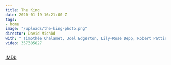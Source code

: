 ```yaml
---
title: The King
date: 2020-01-19 16:21:00 Z
tags:
- home
image: "/uploads/the-king-photo.png"
director: David Michôd
with: " Timothée Chalamet, Joel Edgerton, Lily-Rose Depp, Robert Pattinson, Sean Harris"
video: 357385827
---
```


[IMDb](https://www.imdb.com/title/tt7984766/?ref_=nv_sr_srsg_2_tt_8_nm_0_q_the%2520king)